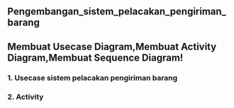 ## Pengembangan_sistem_pelacakan_pengiriman_barang
## Membuat Usecase Diagram,Membuat Activity Diagram,Membuat Sequence Diagram!

### 1. Usecase sistem pelacakan pengiriman barang


### 2. Activity
